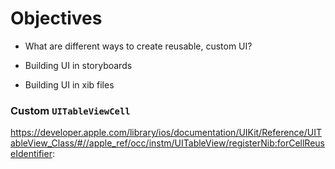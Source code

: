 # Objectives
* What are different ways to create reusable, custom UI?

* Building UI in storyboards
* Building UI in xib files


### Custom `UITableViewCell`
https://developer.apple.com/library/ios/documentation/UIKit/Reference/UITableView_Class/#//apple_ref/occ/instm/UITableView/registerNib:forCellReuseIdentifier:
